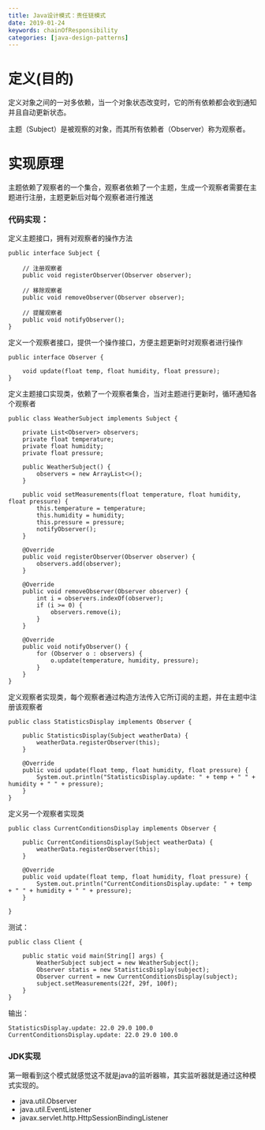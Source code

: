 ```yaml
---
title: Java设计模式：责任链模式
date: 2019-01-24 
keywords: chainOfResponsibility
categories: [java-design-patterns]
---
```

# 定义(目的)
定义对象之间的一对多依赖，当一个对象状态改变时，它的所有依赖都会收到通知并且自动更新状态。

主题（Subject）是被观察的对象，而其所有依赖者（Observer）称为观察者。

# 实现原理

主题依赖了观察者的一个集合，观察者依赖了一个主题，生成一个观察者需要在主题进行注册，主题更新后对每个观察者进行推送

### 代码实现：
    
   定义主题接口，拥有对观察者的操作方法
    
    public interface Subject {
    
        // 注册观察者
        public void registerObserver(Observer observer);
    
        // 移除观察者
        public void removeObserver(Observer observer);
    
        // 提醒观察者
        public void notifyObserver();
    }
   
   定义一个观察者接口，提供一个操作接口，方便主题更新时对观察者进行操作
   
    public interface Observer {
    
        void update(float temp, float humidity, float pressure);
    }
   
   定义主题接口实现类，依赖了一个观察者集合，当对主题进行更新时，循环通知各个观察者
   
    public class WeatherSubject implements Subject {
    
        private List<Observer> observers;
        private float temperature;
        private float humidity;
        private float pressure;
    
        public WeatherSubject() {
            observers = new ArrayList<>();
        }
    
        public void setMeasurements(float temperature, float humidity, float pressure) {
            this.temperature = temperature;
            this.humidity = humidity;
            this.pressure = pressure;
            notifyObserver();
        }
    
        @Override
        public void registerObserver(Observer observer) {
            observers.add(observer);
        }
    
        @Override
        public void removeObserver(Observer observer) {
            int i = observers.indexOf(observer);
            if (i >= 0) {
                observers.remove(i);
            }
        }
    
        @Override
        public void notifyObserver() {
            for (Observer o : observers) {
                o.update(temperature, humidity, pressure);
            }
        }
    }
    
   定义观察者实现类，每个观察者通过构造方法传入它所订阅的主题，并在主题中注册该观察者
    
    public class StatisticsDisplay implements Observer {
    
        public StatisticsDisplay(Subject weatherData) {
            weatherData.registerObserver(this);
        }
    
        @Override
        public void update(float temp, float humidity, float pressure) {
            System.out.println("StatisticsDisplay.update: " + temp + " " + humidity + " " + pressure);
        }
    }
    
   定义另一个观察者实现类
      
    public class CurrentConditionsDisplay implements Observer {
    
        public CurrentConditionsDisplay(Subject weatherData) {
            weatherData.registerObserver(this);
        }
    
        @Override
        public void update(float temp, float humidity, float pressure) {
            System.out.println("CurrentConditionsDisplay.update: " + temp + " " + humidity + " " + pressure);
        }
    
    }
   
   测试：
         
    public class Client {
    
        public static void main(String[] args) {
            WeatherSubject subject = new WeatherSubject();
            Observer statis = new StatisticsDisplay(subject);
            Observer current = new CurrentConditionsDisplay(subject);
            subject.setMeasurements(22f, 29f, 100f);
        }
    }
    
   输出：
   
    StatisticsDisplay.update: 22.0 29.0 100.0
    CurrentConditionsDisplay.update: 22.0 29.0 100.0
    
### JDK实现

第一眼看到这个模式就感觉这不就是java的监听器嘛，其实监听器就是通过这种模式实现的。

- java.util.Observer
- java.util.EventListener
- javax.servlet.http.HttpSessionBindingListener